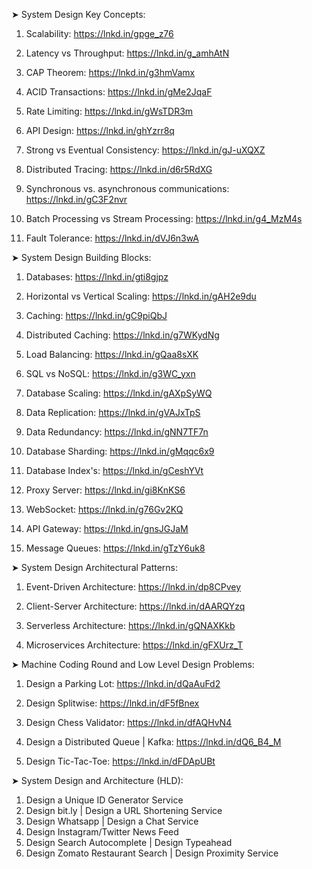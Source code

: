 ➤ System Design Key Concepts: 

1. Scalability: https://lnkd.in/gpge_z76

2. Latency vs Throughput: https://lnkd.in/g_amhAtN

3. CAP Theorem: https://lnkd.in/g3hmVamx

4. ACID Transactions: https://lnkd.in/gMe2JqaF

5. Rate Limiting: https://lnkd.in/gWsTDR3m

6. API Design: https://lnkd.in/ghYzrr8q

7. Strong vs Eventual Consistency: https://lnkd.in/gJ-uXQXZ

8. Distributed Tracing: https://lnkd.in/d6r5RdXG

9. Synchronous vs. asynchronous communications: https://lnkd.in/gC3F2nvr

10. Batch Processing vs Stream Processing: https://lnkd.in/g4_MzM4s

11. Fault Tolerance: https://lnkd.in/dVJ6n3wA


➤ System Design Building Blocks:

1. Databases: https://lnkd.in/gti8gjpz

2. Horizontal vs Vertical Scaling: https://lnkd.in/gAH2e9du

3. Caching: https://lnkd.in/gC9piQbJ

4. Distributed Caching: https://lnkd.in/g7WKydNg

5. Load Balancing: https://lnkd.in/gQaa8sXK

6. SQL vs NoSQL: https://lnkd.in/g3WC_yxn

7. Database Scaling: https://lnkd.in/gAXpSyWQ

8. Data Replication: https://lnkd.in/gVAJxTpS

9. Data Redundancy: https://lnkd.in/gNN7TF7n

10. Database Sharding: https://lnkd.in/gMqqc6x9

11. Database Index's: https://lnkd.in/gCeshYVt

12. Proxy Server: https://lnkd.in/gi8KnKS6

13. WebSocket: https://lnkd.in/g76Gv2KQ

14. API Gateway: https://lnkd.in/gnsJGJaM

15. Message Queues: https://lnkd.in/gTzY6uk8


➤ System Design Architectural Patterns:

1. Event-Driven Architecture: https://lnkd.in/dp8CPvey
 
2. Client-Server Architecture: https://lnkd.in/dAARQYzq

3. Serverless Architecture: https://lnkd.in/gQNAXKkb

4. Microservices Architecture: https://lnkd.in/gFXUrz_T


➤ Machine Coding Round and Low Level Design Problems:

1. Design a Parking Lot: https://lnkd.in/dQaAuFd2

2. Design Splitwise: https://lnkd.in/dF5fBnex

3. Design Chess Validator: https://lnkd.in/dfAQHvN4

4. Design a Distributed Queue | Kafka: https://lnkd.in/dQ6_B4_M

5. Design Tic-Tac-Toe: https://lnkd.in/dFDApUBt


➤ System Design and Architecture (HLD):

1. Design a Unique ID Generator Service
2. Design bit.ly
 | Design a URL Shortening Service
3. Design Whatsapp | Design a Chat Service
4. Design Instagram/Twitter News Feed
5. Design Search Autocomplete | Design Typeahead
6. Design Zomato Restaurant Search | Design Proximity Service
